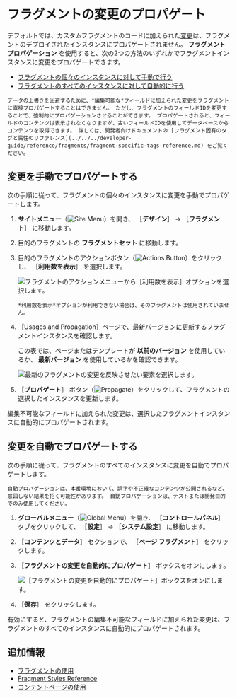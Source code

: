 # フラグメントの変更のプロパゲート

デフォルトでは、カスタムフラグメントのコードに加えられた[変更](../../../developer-guide/developing-page-fragments/using-the-fragments-editor.md)は、フラグメントのデプロイされたインスタンスにプロパゲートされません。 **フラグメントプロパゲーション** を使用すると、次の2つの方法のいずれかでフラグメントインスタンスに変更をプロパゲートできます。

* [フラグメントの個々のインスタンスに対して手動で行う](#manually-propagating-changes)
* [フラグメントのすべてのインスタンスに対して自動的に行う](#automatically-propagating-changes)

```{important}
データの上書きを回避するために、*編集可能な*フィールドに加えられた変更をフラグメントに直接プロパゲートすることはできません。 ただし、フラグメントのフィールドIDを変更することで、強制的にプロパゲーションさせることができます。 プロパゲートされると、フィールドのコンテンツは表示されなくなりますが、古いフィールドIDを使用してデータベースからコンテンツを取得できます。 詳しくは、開発者向けドキュメントの [フラグメント固有のタグと属性のリファレンス](../../../developer-guide/reference/fragments/fragment-specific-tags-reference.md) をご覧ください。
```

## 変更を手動でプロパゲートする

次の手順に従って、フラグメントの個々のインスタンスに変更を手動でプロパゲートします。

1. **サイトメニュー**（![Site Menu](../../../../images/icon-product-menu.png)）を開き、 ［**デザイン**］ &rarr; ［**フラグメント**］ に移動します。

1. 目的のフラグメントの **フラグメントセット** に移動します。

1. 目的のフラグメントのアクションボタン（![Actions Button](../../../../images/icon-actions.png)）をクリックし、 ［**利用数を表示**］ を選択します。

   ![フラグメントのアクションメニューから［利用数を表示］オプションを選択します。](./propagating-fragment-changes/images/01.png)

   ```{tip}
   *利用数を表示*オプションが利用できない場合は、そのフラグメントは使用されていません。
   ```

1. ［Usages and Propagation］ページで、最新バージョンに更新するフラグメントインスタンスを確認します。

   この表では、ページまたはテンプレートが **以前のバージョン** を使用しているか、 **最新バージョン** を使用しているかを確認できます。

   ![最新のフラグメントの変更を反映させたい要素を選択します。](./propagating-fragment-changes/images/02.png)

1. ［**プロパゲート**］ ボタン（![Propagate](../../../../images/icon-propagate.png)）をクリックして、フラグメントの選択したインスタンスを更新します。

編集不可能なフィールドに加えられた変更は、選択したフラグメントインスタンスに自動的にプロパゲートされます。

## 変更を自動でプロパゲートする

次の手順に従って、フラグメントのすべてのインスタンスに変更を自動でプロパゲートします。

```{warning}
自動プロパゲーションは、本番環境において、誤字や不正確なコンテンツが公開されるなど、意図しない結果を招く可能性があります。 自動プロパゲーションは、テストまたは開発目的でのみ使用してください。
```

1. **グローバルメニュー**（![Global Menu](../../../../images/icon-applications-menu.png)）を開き、 ［**コントロールパネル**］ タブをクリックして、 ［**設定**］ &rarr; ［**システム設定**］ に移動します。

1. ［**コンテンツとデータ**］ セクションで、 ［**ページ フラグメント**］ をクリックします。

1. ［**フラグメントの変更を自動的にプロパゲート**］ ボックスをオンにします。

   ![［フラグメントの変更を自動的にプロパゲート］ボックスをオンにします。](./propagating-fragment-changes/images/03.png)

1. ［**保存**］ をクリックします。

有効にすると、フラグメントの編集不可能なフィールドに加えられた変更は、フラグメントのすべてのインスタンスに自動的にプロパゲートされます。

## 追加情報

* [フラグメントの使用](../using-fragments.md)
* [Fragment Styles Reference](./configuring-fragments/styles-reference.md)
* [コンテントページの使用](../../using-content-pages.md)
